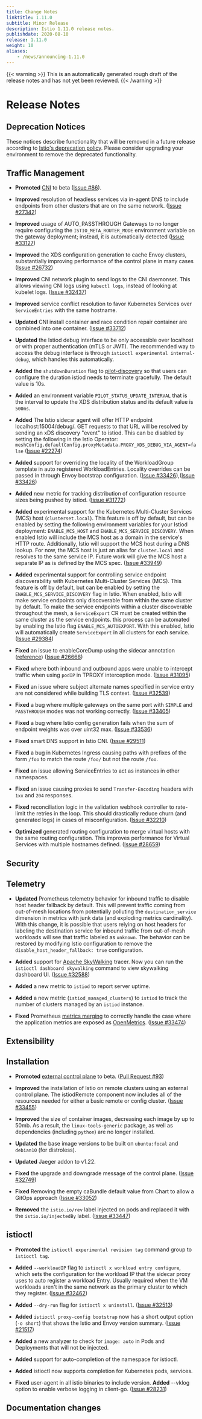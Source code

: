 ```yaml
---
title: Change Notes
linktitle: 1.11.0
subtitle: Minor Release
description: Istio 1.11.0 release notes.
publishdate: 2020-08-10
release: 1.11.0
weight: 10
aliases:
    - /news/announcing-1.11.0
---
```


{{< warning >}}
This is an automatically generated rough draft of the release notes and has not yet been reviewed.
{{< /warning >}}

# Release Notes

## Deprecation Notices

These notices describe functionality that will be removed in a future release according to [Istio's deprecation policy](/about/feature-stages/#feature-phase-definitions). Please consider upgrading your environment to remove the deprecated functionality.



## Traffic Management


- **Promoted** [CNI](/docs/setup/additional-setup/cni/) to beta ([Issue #86](https://github.com/istio/enhancements/issues/86)).

- **Improved** resolution of headless services via in-agent DNS to include endpoints
from other clusters that are on the same network.
  ([Issue #27342](https://github.com/istio/istio/issues/27342))

- **Improved** usage of AUTO_PASSTHROUGH Gateways to no longer require configuring the `ISTIO_META_ROUTER_MODE` environment variable on the gateway deployment; instead, it is automatically detected
  ([Issue #33127](https://github.com/istio/istio/issues/33127))

- **Improved** the XDS configuration generation to cache Envoy clusters, substantially improving performance of the control plane in many cases
  ([Issue #26732](https://github.com/istio/istio/issues/26732))

- **Improved** CNI network plugin to send logs to the CNI daemonset. This allows viewing CNI logs using `kubectl logs`, instead of looking at kubelet logs.
  ([Issue #32437](https://github.com/istio/istio/issues/32437))

- **Improved** service conflict resolution to favor Kubernetes Services over `ServiceEntries` with the same hostname.

- **Updated** CNI install container and race condition repair container are combined into one container.
  ([Issue #33712](https://github.com/istio/istio/issues/33712))

- **Updated** the Istiod debug interface to be only accessible over localhost or with proper authentication (mTLS or JWT).
The recommended way to access the debug interface is through `istioctl experimental internal-debug`, which handles
this automatically.
  
- **Added** the `shutdownDuration` flag to [pilot-discovery](/docs/reference/commands/pilot-discovery/) so that users can configure the duration istiod needs to terminate gracefully. The default value is 10s.
  
- **Added** an environment variable `PILOT_STATUS_UPDATE_INTERVAL` that is the interval to update the XDS distribution status and its default value is `500ms`.

- **Added** The Istio sidecar agent will offer HTTP endpoint localhost:15004/debug/<typeurl>.  GET requests
to that URL will be resolved by sending an xDS discovery "event" to istiod.  This can be disabled by setting
the following in the Istio Operator: `meshConfig.defaultConfig.proxyMetadata.PROXY_XDS_DEBUG_VIA_AGENT=false`
  ([Issue #22274](https://github.com/istio/istio/issues/22274))

- **Added** support for overriding the locality of the WorkloadGroup template in
auto registered WorkloadEntries. Locality overrides can be passed in through
Envoy bootstrap configuration.
  ([Issue #33426](https://github.com/istio/istio/pull/33426)),([Issue #33426](https://github.com/istio/istio/issues/33426))

- **Added** new metric for tracking distribution of configuration resource sizes being pushed by istiod.
  ([Issue #31772](https://github.com/istio/istio/issues/31772))

- **Added** experimental support for the Kubernetes Multi-Cluster Services (MCS) host (`clusterset.local`).
This feature is off by default, but can be enabled by setting the following environment variables for your Istiod deployment:
`ENABLE_MCS_HOST` and `ENABLE_MCS_SERVICE_DISCOVERY`. When enabled Istio will include the MCS host as a
domain in the service's HTTP route. Additionally, Istio will support the MCS host during a DNS lookup.
For now, the MCS host is just an alias for `cluster.local` and resolves to the same service IP.
Future work will give the MCS host a separate IP as is defined by the MCS spec.  ([Issue #33949](https://github.com/istio/istio/issues/33949))

- **Added** experimental support for controlling service endpoint discoverability with Kubernetes Multi-Cluster
Services (MCS). This feature is off by default, but can be enabled by setting the
`ENABLE_MCS_SERVICE_DISCOVERY` flag in Istio. When enabled, Istio will make service endpoints
only discoverable from within the same cluster by default. To make the service endpoints within a cluster
discoverable throughout the mesh, a `ServiceExport` CR must be created within the same cluster as the service
endpoints. this process can be automated by enabling the Istio flag `ENABLE_MCS_AUTOEXPORT`. With this enabled,
Istio will automatically create `ServiceExport` in all clusters for each service.
  ([Issue #29384](https://github.com/istio/istio/issues/29384))


- **Fixed** an issue to enableCoreDump using the sidecar annotation
 ([reference]( https://istio.io/latest/docs/reference/config/annotations/)) ([Issue #26668](https://github.com/istio/istio/issues/26668))

- **Fixed** where both inbound and outbound apps were unable to intercept traffic when using `podIP` in TPROXY interception mode.
  ([Issue #31095](https://github.com/istio/istio/issues/31095))

- **Fixed** an issue where subject alternate names specified in service entry are not considered while building TLS context.
  ([Issue #32539](https://github.com/istio/istio/issues/32539))

- **Fixed** a bug where multiple gateways on the same port with `SIMPLE` and `PASSTHROUGH` modes was not working correctly.  ([Issue #33405](https://github.com/istio/istio/issues/33405))

- **Fixed** a bug where Istio config generation fails when the sum of endpoint weights was over uint32 max.  ([Issue #33536](https://github.com/istio/istio/issues/33536))

- **Fixed** smart DNS support in Istio CNI.
  ([Issue #29511](https://github.com/istio/istio/issues/29511))

- **Fixed** a bug in Kubernetes Ingress causing paths with prefixes of the form `/foo` to
match the route `/foo/` but not the route `/foo`.
  

- **Fixed** an issue allowing ServiceEntries to act as instances in other namespaces.
  

- **Fixed** an issue causing proxies to send `Transfer-Encoding` headers with `1xx` and `204` responses.
  

- **Fixed** reconciliation logic in the validation webhook controller to rate-limit
the retries in the loop. This should drastically reduce churn (and generated logs)
in cases of misconfiguration.
  ([Issue #32210](https://github.com/istio/istio/issues/32210))



- **Optimized** generated routing configuration to merge virtual hosts with the same routing configuration. This improves performance for Virtual Services with multiple hostnames defined.
  ([Issue #28659](https://github.com/istio/istio/issues/28659))


## Security











## Telemetry



- **Updated** Prometheus telemetry behavior for inbound traffic to disable host header fallback by default. This will
prevent traffic coming from out-of-mesh locations from potentially polluting the `destination_service` dimension in
metrics with junk data (and exploding metrics cardinality). With this change, it is possible that users relying on
host headers for labeling the destination service for inbound traffic from out-of-mesh workloads will see that traffic
labeled as `unknown`. The behavior can be restored by modifying Istio configuration to remove the `disable_host_header_fallback: true`
configuration.
  

- **Added** support for [Apache SkyWalking](https://skywalking.apache.org/) tracer. Now you can run the `istioctl dashboard skywalking` command to view skywalking dashboard UI.
  ([Issue #32588](https://github.com/istio/istio/pull/32588))

- **Added** a new metric to `istiod` to report server uptime.
  

- **Added** a new metric (`istiod_managed_clusters`) to `istiod` to track the number of clusters managed by an
`istiod` instance.
  


- **Fixed** Prometheus [metrics merging](/docs/ops/integrations/prometheus/#option-1-metrics-merging) to
correctly handle the case where the application metrics are exposed as [OpenMetrics](https://github.com/OpenObservability/OpenMetrics).
  ([Issue #33474](https://github.com/istio/istio/issues/33474))





## Extensibility











## Installation

- **Promoted** [external control plane](/docs/setup/install/external-controlplane/) to beta.
  ([Pull Request #93](https://github.com/istio/enhancements/pull/93))

- **Improved** the installation of Istio on remote clusters using an external control plane.
The istiodRemote component now includes all of the resources needed for either a basic remote or config cluster.
  ([Issue #33455](https://github.com/istio/istio/issues/33455))

- **Improved** the size of container images, decreasing each image by up to 50mb. As a result, the `linux-tools-generic` package, as well as dependencies (including `python`) are no longer installed.
  

- **Updated** the base image versions to be built on `ubuntu:focal` and `debian10` (for distroless).
  

- **Updated** Jaeger addon to v1.22.
  



- **Fixed** the upgrade and downgrade message of the control plane.
  ([Issue #32749](https://github.com/istio/istio/issues/32749))

- **Fixed** Removing the empty caBundle default value from Chart to allow a GitOps approach
  ([Issue #33052](https://github.com/istio/istio/issues/33052))


- **Removed** the `istio.io/rev` label injected on pods and replaced it with the `istio.io/injectedBy` label.
  ([Issue #33447](https://github.com/istio/istio/issues/33447))



## istioctl

- **Promoted** the `istioctl experimental revision tag` command group to `istioctl tag`.
  



- **Added** `--workloadIP` flag to `istioctl x workload entry configure`, which sets the configuration for the workload IP that the sidecar proxy uses to auto register a workload Entry. 
Usually required when the VM workloads aren't in the same network as the primary cluster to which they register. 
  ([Issue #32462](https://github.com/istio/istio/issues/32462))

- **Added** `--dry-run` flag for `istioctl x uninstall`.
  ([Issue #32513](https://github.com/istio/istio/issues/32513))

- **Added** `istioctl proxy-config bootstrap` now has a short output option (`-o short`) that shows the Istio and Envoy version summary.
  ([Issue #21517](https://github.com/istio/istio/issues/21517))

- **Added** a new analyzer to check for `image: auto` in Pods and Deployments that will not be injected.
  

- **Added** support for auto-completion of the namespace for istioctl.
  

- **Added** istioctl now supports completion for Kubernetes pods, services.
  


- **Fixed** user-agent in all istio binaries to include version.
**Added** --vklog option to enable verbose logging in client-go.
  ([Issue #28231](https://github.com/istio/istio/issues/28231))





## Documentation changes
